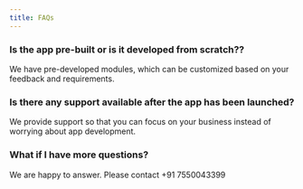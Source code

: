 ```yaml
---
title: FAQs
---
```

### Is the app pre-built or is it developed from scratch??

We have pre-developed modules, which can be customized based on your feedback and requirements.

### Is there any support available after the app has been launched?

We provide support so that you can focus on your business instead of worrying about app development.

### What if I have more questions?

We are happy to answer. Please contact +91 7550043399